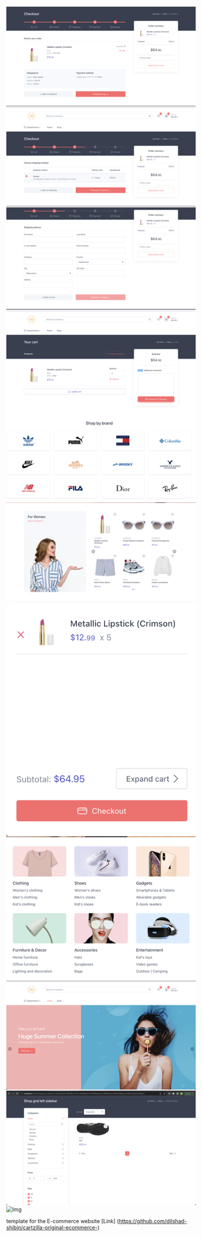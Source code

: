 ![Img](img1.png)
![Img](/img2.png)
![Img](/img3.png)
![Img](/img4.png)
![Img](/img5.png)
![Img](/img6.png)
![Img](/img7.png)
![Img](/img8.png)
![Img](/img9.png)
![Img](/img10.png)
![Img](/img11.png)

template for the E-commerce website
[Link] (https://github.com/dilshad-shibin/cartzilla-original-ecommerce-)
